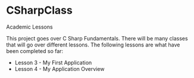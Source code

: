 # CSharpClass
Academic Lessons

This project goes over C Sharp Fundamentals. There will be many classes that will go over different lessons. The following lessons are what have been completed so far:

 - Lesson 3 - My First Application
 - Lesson 4 - My Application Overview